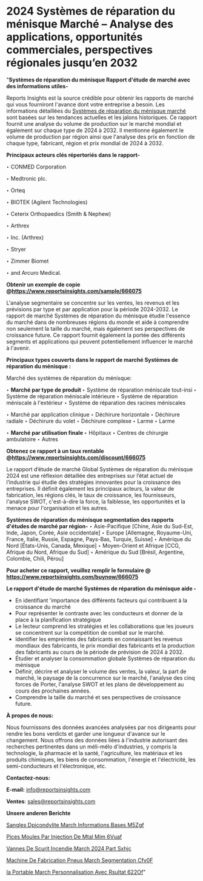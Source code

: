# 2024 Systèmes de réparation du ménisque Marché – Analyse des applications, opportunités commerciales, perspectives régionales jusqu’en 2032

"<strong>Systèmes de réparation du ménisque Rapport d'étude de marché avec des informations utiles-</strong>

Reports Insights est la source crédible pour obtenir les rapports de marché qui vous fourniront l'avance dont votre entreprise a besoin. Les informations détaillées du <a href=https://www.reportsinsights.com/sample/666075>Systèmes de réparation du ménisque marché</a> sont basées sur les tendances actuelles et les jalons historiques. Ce rapport fournit une analyse du volume de production sur le marché mondial et également sur chaque type de 2024 à 2032. Il mentionne également le volume de production par région ainsi que l'analyse des prix en fonction de chaque type, fabricant, région et prix mondial de 2024 à 2032.

<b>Principaux acteurs clés répertoriés dans le rapport-</b>

‣ CONMED Corporation

‣ Medtronic plc.

‣ Orteq

‣ BIOTEK (Agilent Technologies)

‣ Ceterix Orthopaedics (Smith & Nephew)

‣ Arthrex

‣ Inc. (Arthrex)

‣ Stryer

‣ Zimmer Biomet

‣ and Arcuro Medical.

<strong><b>Obtenir un exemple de copie @</b></strong><a href=https://www.reportsinsights.com/sample/666075><strong><b>https://www.reportsinsights.com/sample/666075</b></strong></a>

L'analyse segmentaire se concentre sur les ventes, les revenus et les prévisions par type et par application pour la période 2024-2032. Le rapport de marché Systèmes de réparation du ménisque étudie l'essence du marché dans de nombreuses régions du monde et aide à comprendre non seulement la taille du marché, mais également ses perspectives de croissance future. Ce rapport fournit également la portée des différents segments et applications qui peuvent potentiellement influencer le marché à l'avenir.

<strong>Principaux types couverts dans le rapport de marché Systèmes de réparation du ménisque :</strong>

Marché des systèmes de réparation du ménisque:

‣  <strong> Marché par type de produit </strong>
‣ Système de réparation méniscale tout-insi
‣ Système de réparation méniscale intérieure
‣ Système de réparation méniscale à l'extérieur
‣ Système de réparation des racines méniscales

‣  Marché par application clinique
‣ Déchirure horizontale
‣ Déchirure radiale
‣ Déchirure du volet
‣ Déchirure complexe
‣ Larme
‣ Larme

‣  <strong> <strong> Marché par utilisation finale </strong> </strong>
‣ Hôpitaux
‣ Centres de chirurgie ambulatoire
‣ Autres

<strong><b>Obtenez ce rapport à un taux rentable @</b></strong><a href=https://www.reportsinsights.com/discount/666075><strong><b>https://www.reportsinsights.com/discount/666075</b></strong></a>

Le rapport d’étude de marché Global Systèmes de réparation du ménisque 2024 est une réflexion détaillée des entreprises sur l’état actuel de l’industrie qui étudie des stratégies innovantes pour la croissance des entreprises. Il définit également les principaux acteurs, la valeur de fabrication, les régions clés, le taux de croissance, les fournisseurs, l'analyse SWOT, c'est-à-dire la force, la faiblesse, les opportunités et la menace pour l'organisation et les autres.

<strong>Systèmes de réparation du ménisque segmentation des rapports d'études de marché par région-</strong>
‣ Asie-Pacifique [Chine, Asie du Sud-Est, Inde, Japon, Corée, Asie occidentale]
‣ Europe [Allemagne, Royaume-Uni, France, Italie, Russie, Espagne, Pays-Bas, Turquie, Suisse]
‣ Amérique du Nord [États-Unis, Canada, Mexique]
‣ Moyen-Orient et Afrique [CCG, Afrique du Nord, Afrique du Sud]
‣ Amérique du Sud [Brésil, Argentine, Colombie, Chili, Pérou]

<strong>Pour acheter ce rapport, veuillez remplir le formulaire @   <a href=https://www.reportsinsights.com/buynow/666075>https://www.reportsinsights.com/buynow/666075</a></strong>

<strong>Le rapport d'étude de marché Systèmes de réparation du ménisque aide -</strong>
<ul>
  <li>En identifiant 'importance des différents facteurs qui contribuent à la croissance du marché</li>
  <li>Pour représenter le contraste avec les conducteurs et donner de la place à la planification stratégique</li>
  <li>Le lecteur comprend les stratégies et les collaborations que les joueurs se concentrent sur la compétition de combat sur le marché.</li>
  <li>Identifier les empreintes des fabricants en connaissant les revenus mondiaux des fabricants, le prix mondial des fabricants et la production des fabricants au cours de la période de prévision de 2024 à 2032.</li>
  <li>Étudier et analyser la consommation globale Systèmes de réparation du ménisque</li>
  <li>Définir, décrire et analyser le volume des ventes, la valeur, la part de marché, le paysage de la concurrence sur le marché, l'analyse des cinq forces de Porter, l'analyse SWOT et les plans de développement au cours des prochaines années.</li>
  <li>Comprendre la taille du marché et ses perspectives de croissance future.</li>
</ul>
<strong>À propos de nous:</strong>

Nous fournissons des données avancées analysées par nos dirigeants pour rendre les bons verdicts et garder une longueur d'avance sur le changement. Nous offrons des données liées à l'industrie autorisant des recherches pertinentes dans un méli-mélo d'industries, y compris la technologie, la pharmacie et la santé, l'agriculture, les matériaux et les produits chimiques, les biens de consommation, l'énergie et l'électricité, les semi-conducteurs et l'électronique, etc.

<strong>Contactez-nous:</strong>

<strong>E-mail:</strong> <a href=mailto:info@reportsinsights.com>info@reportsinsights.com</a>

<strong>Ventes</strong>: <a href=mailto:sales@reportsinsights.com>sales@reportsinsights.com</a>

<strong>Unsere anderen Berichte</strong>

<a href=https://www.linkedin.com/pulse/sangles-d%C3%A9picondylite-march%C3%A9-informations-bas%C3%A9es-m5zgf/>Sangles Dpicondylite March Informations Bases M5Zgf</a>

<a href=https://www.linkedin.com/pulse/pi%C3%A8ces-moul%C3%A9es-par-injection-de-m%C3%A9tal-mim-6vuaf/>Pices Moules Par Injection De Mtal Mim 6Vuaf</a>

<a href=https://www.linkedin.com/pulse/vannes-de-s%C3%A9curit%C3%A9-incendie-march%C3%A9-2024-part-sxhjc/>Vannes De Scurit Incendie March 2024 Part Sxhjc</a>

<a href=https://www.linkedin.com/pulse/machine-de-fabrication-pneus-march%C3%A9-segmentation-cfv0f/>Machine De Fabrication Pneus March Segmentation Cfv0F</a>

<a href=https://www.linkedin.com/pulse/ia-portable-march%C3%A9-personnalisation-avec-r%C3%A9sultat-622of/>Ia Portable March Personnalisation Avec Rsultat 622Of</a>"
